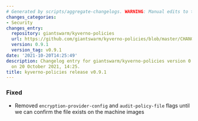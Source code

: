 ```yaml
---
# Generated by scripts/aggregate-changelogs. WARNING: Manual edits to this files will be overwritten.
changes_categories:
- Security
changes_entry:
  repository: giantswarm/kyverno-policies
  url: https://github.com/giantswarm/kyverno-policies/blob/master/CHANGELOG.md#091---2021-10-20
  version: 0.9.1
  version_tag: v0.9.1
date: '2021-10-20T14:25:49'
description: Changelog entry for giantswarm/kyverno-policies version 0.9.1, published
  on 20 October 2021, 14:25.
title: kyverno-policies release v0.9.1
---
```


### Fixed
- Removed `encryption-provider-config` and `audit-policy-file` flags until we can confirm the file exists on the machine images
